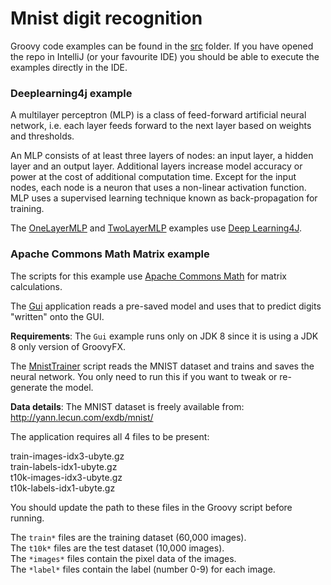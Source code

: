 # Mnist digit recognition

Groovy code examples can be found in the [src](src/main/groovy) folder.
If you have opened the repo in IntelliJ (or your favourite IDE) you should be able to execute the examples directly in the IDE.

### Deeplearning4j example

A multilayer perceptron (MLP) is a class of feed-forward artificial neural network, i.e. each
layer feeds forward to the next layer based on weights and thresholds.

An MLP consists of at least three layers of nodes: an input layer, a hidden layer and an output layer.
Additional layers increase model accuracy or power at the cost of additional computation time.
Except for the input nodes, each node is a neuron that uses a non-linear activation function.
MLP uses a supervised learning technique known as back-propagation for training.

The [OneLayerMLP](src/main/groovy/OneLayerMLP.groovy)
and [TwoLayerMLP](src/main/groovy/TwoLayerMLP.groovy) examples use
[Deep Learning4J](https://deeplearning4j.org/).

### Apache Commons Math Matrix example

The scripts for this example use
[Apache Commons Math](https://commons.apache.org/proper/commons-math/)
for matrix calculations.

The [Gui](src/main/groovy/Gui.groovy) application reads a pre-saved model and uses that to predict digits "written" onto the GUI.

__Requirements__: The `Gui` example runs only on JDK 8 since it is using a JDK 8 only version of GroovyFX.

The [MnistTrainer](src/main/groovy/MnistTrainer.groovy) script reads the MNIST dataset and trains and saves the neural network.
You only need to run this if you want to tweak or re-generate the model.

__Data details__:
The MNIST dataset is freely available from:<br>
http://yann.lecun.com/exdb/mnist/

The application requires all 4 files to be present:

train-images-idx3-ubyte.gz<br>
train-labels-idx1-ubyte.gz<br>
t10k-images-idx3-ubyte.gz<br>
t10k-labels-idx1-ubyte.gz

You should update the path to these files in the Groovy script before running.

The `train*` files are the training dataset (60,000 images).<br>
The `t10k*` files are the test dataset (10,000 images).<br>
The `*images*` files contain the pixel data of the images.<br>
The `*label*` files contain the label (number 0-9) for each image.
